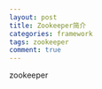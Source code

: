 ```yaml
---
layout: post
title: Zookeeper简介
categories: framework 
tags: zookeeper
comment: true
---
```


zookeeper